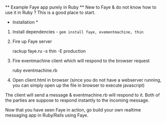 ** Example Faye app purely in Ruby **
New to Faye & do not know how to use it in Ruby ? This is a good place to start.

* Installation *

1. Install dependencies - `gem install faye, evementmachine, thin`

2. Fire up Faye server 

	rackup faye.ru -s thin -E production

3. Fire eventmachine client which will respond to the browser request

	ruby eventmachine.rb

4. Open client.html in browser (since you do not have a webserver running, you can simply open up the file in browser to execute javascript)

The client will send a message & eventmachine.rb will respond to it. Both of the parties are suppose to respond instantly to the incoming message.

Now that you have seen Faye in action, go build your own realtime messaging app in Ruby/Rails using Faye. 
